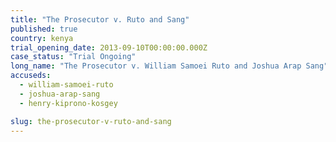 ```yaml
---
title: "The Prosecutor v. Ruto and Sang"
published: true
country: kenya
trial_opening_date: 2013-09-10T00:00:00.000Z
case_status: "Trial Ongoing"
long_name: "The Prosecutor v. William Samoei Ruto and Joshua Arap Sang"
accuseds:
  - william-samoei-ruto
  - joshua-arap-sang
  - henry-kiprono-kosgey

slug: the-prosecutor-v-ruto-and-sang
---
```


